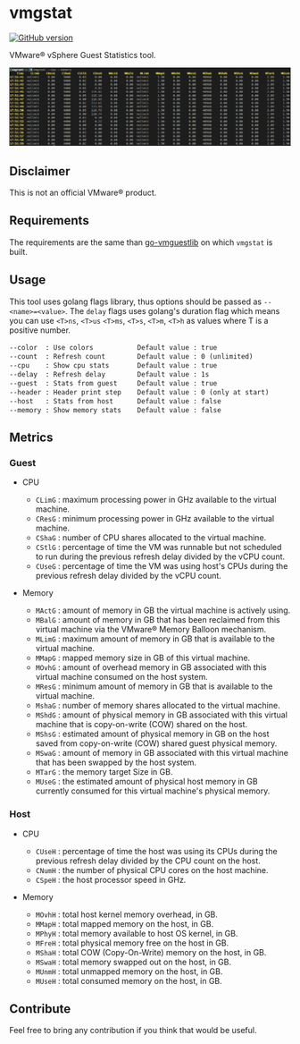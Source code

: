 # vmgstat

[![GitHub version](https://img.shields.io/github/release/xlucas/vmgstat.svg)](https://github.com/xlucas/vmgstat/releases/tag/v1.4.0)

VMware® vSphere Guest Statistics tool.

![ScreenShort](screenshot.png)

## Disclaimer
This is not an official VMware® product.

## Requirements
The requirements are the same than [go-vmguestlib](https://github.com/xlucas/go-vmguestlib) on which `vmgstat` is built.

## Usage
This tool uses golang flags library, thus options should be passed as `--<name>=<value>`. The `delay` flags uses golang's duration flag which means you can use `<T>ns`, `<T>us` `<T>ms`, `<T>s`, `<T>m`, `<T>h` as values where T is a positive number.

```
--color  : Use colors           Default value : true
--count  : Refresh count        Default value : 0 (unlimited)
--cpu    : Show cpu stats       Default value : true
--delay  : Refresh delay        Default value : 1s
--guest  : Stats from guest     Default value : true
--header : Header print step    Default value : 0 (only at start)
--host   : Stats from host      Default value : false
--memory : Show memory stats    Default value : false
```

## Metrics

### Guest

* CPU
  * `CLimG` : maximum processing power in GHz available to the virtual machine.
  * `CResG` : minimum processing power in GHz available to the virtual machine.
  * `CShaG` : number of CPU shares allocated to the virtual machine.
  * `CStlG` : percentage of time the VM was runnable but not scheduled to run during the previous refresh delay divided by the vCPU count.
  * `CUseG` : percentage of time the VM was using host's CPUs during the previous refresh delay divided by the vCPU count.

* Memory
  * `MActG` : amount of memory in GB the virtual machine is actively using.
  * `MBalG` : amount of memory in GB that has been reclaimed from this virtual machine via the VMware® Memory Balloon mechanism.
  * `MLimG` : maximum amount of memory in GB that is available to the virtual machine.
  * `MMapG` : mapped memory size in GB of this virtual machine.
  * `MOvhG` : amount of overhead memory in GB associated with this virtual machine consumed on the host system.
  * `MResG` : minimum amount of memory in GB that is available to the virtual machine.
  * `MshaG` : number of memory shares allocated to the virtual machine.
  * `MShdG` : amount of physical memory in GB associated with this virtual machine that is copy-on-write (COW) shared on the host.
  * `MShsG` : estimated amount of physical memory in GB on the host saved from copy-on-write (COW) shared guest physical memory.
  * `MSwaG` : amount of memory in GB associated with this virtual machine that has been swapped by the host system.
  * `MTarG` : the memory target Size in GB.
  * `MUseG` : the estimated amount of physical host memory in GB currently consumed for this virtual machine's physical memory.

### Host
* CPU
  * `CUseH` : percentage of time the host was using its CPUs during the previous refresh delay divided by the CPU count on the host.
  * `CNumH` : the number of physical CPU cores on the host machine.
  * `CSpeH` : the host processor speed in GHz.

* Memory
  * `MOvhH` : total host kernel memory overhead, in GB.
  * `MMapH` : total mapped memory on the host, in GB.
  * `MPhyH` : total memory available to host OS kernel, in GB.
  * `MFreH` : total physical memory free on the host in GB.
  * `MShaH` : total COW (Copy-On-Write) memory on the host, in GB.
  * `MSwaH` : total memory swapped out on the host, in GB.
  * `MUnmH` : total unmapped memory on the host, in GB.
  * `MUseH` : total consumed memory on the host, in GB.

## Contribute

Feel free to bring any contribution if you think that would be useful.
